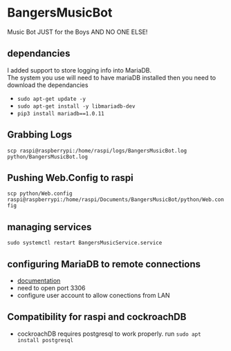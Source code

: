 # BangersMusicBot
Music Bot JUST for the Boys AND NO ONE ELSE!


## dependancies
I added support to store logging info into MariaDB.  
The system you use will need to have mariaDB installed then you need to download the dependancies
* `sudo apt-get update -y`
* `sudo apt-get install -y libmariadb-dev`
* `pip3 install mariadb==1.0.11`

## Grabbing Logs
```scp raspi@raspberrypi:/home/raspi/logs/BangersMusicBot.log python/BangersMusicBot.log```

## Pushing Web.Config to raspi
```scp python/Web.config raspi@raspberrypi:/home/raspi/Documents/BangersMusicBot/python/Web.config```

## managing services
```sudo systemctl restart BangersMusicService.service```

## configuring MariaDB to remote connections
* [documentation](https://mariadb.com/kb/en/configuring-mariadb-for-remote-client-access/)
* need to open port 3306
* configure user account to allow conections from LAN

## Compatibility for raspi and cockroachDB
* cockroachDB requires postgresql to work properly. run `sudo apt install postgresql`
